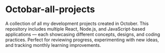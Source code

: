 # Octobar-all-projects
A collection of all my development projects created in October. This repository includes multiple React, Node.js, and JavaScript-based applications — each showcasing different concepts, designs, and coding practices. Perfect for reviewing progress, experimenting with new ideas, and tracking monthly learning improvements.
